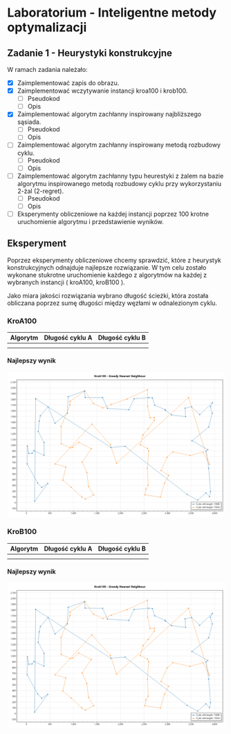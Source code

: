 ﻿# Laboratorium - Inteligentne metody optymalizacji

## Zadanie 1 - Heurystyki konstrukcyjne

W ramach zadania należało:

- [x] Zaimplementować zapis do obrazu.
- [x] Zaimplementować wczytywanie instancji kroa100 i krob100.
    - [ ] Pseudokod
    - [ ] Opis
- [x] Zaimplementować algorytm zachłanny inspirowany najbliższego sąsiada.
    - [ ] Pseudokod
    - [ ] Opis
- [ ] Zaimplementować algorytm zachłanny inspirowany metodą rozbudowy cyklu.
    - [ ] Pseudokod
    - [ ] Opis
- [ ] Zaimplementować algorytm zachłanny typu heurestyki z żalem na bazie algorytmu inspirowanego metodą rozbudowy cyklu
  przy wykorzystaniu 2-żal (2-regret).
    - [ ] Pseudokod
    - [ ] Opis
- [ ] Eksperymenty obliczeniowe na każdej instancji poprzez 100 krotne uruchomienie algorytmu i przedstawienie wyników.

## Eksperyment

Poprzez eksperymenty obliczeniowe chcemy sprawdzić, które z heurystyk konstrukcyjnych odnajduje najlepsze rozwiązanie. W
tym celu zostało wykonane stukrotne uruchomienie każdego z algorytmów na każdej z wybranych instancji ( kroA100,
kroB100 ).

Jako miara jakości rozwiązania wybrano długość ścieżki, która została obliczana poprzez sumę długości między węzłami w
odnalezionym cyklu.

### KroA100

| Algorytm | Długość cyklu A | Długość cyklu B |
|----------|-----------------|-----------------|
|          |                 |                 |
|          |                 |                 |

#### Najlepszy wynik

<div style="
    display: flex;
    justify-content: center;
    align-items: center;
">
<img src="imo-2023/Resources/Graphs/kroA100-greedy-nearest-neighbour.png" alt="wyniki przedstawiające 2 cykle">
</div>

### KroB100

| Algorytm | Długość cyklu A | Długość cyklu B |
|----------|-----------------|-----------------|
|          |                 |                 |
|          |                 |                 |

#### Najlepszy wynik

<div style="
    display: flex;
    justify-content: center;
    align-items: center;
">
<img src="./imo-2023/Resources/Graphs/kroA100-greedy-nearest-neighbour.png" alt="wyniki przedstawiające 2 cykle">
</div>
